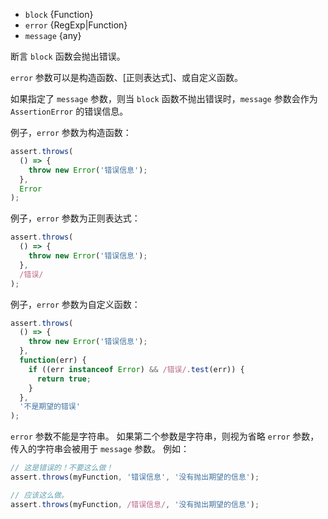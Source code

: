 <!-- YAML
added: v0.1.21
changes:
  - version: v4.2.0
    pr-url: https://github.com/nodejs/node/pull/3276
    description: The `error` parameter can now be an arrow function.
-->
* `block` {Function}
* `error` {RegExp|Function}
* `message` {any}

断言 `block` 函数会抛出错误。

`error` 参数可以是构造函数、[正则表达式]、或自定义函数。

如果指定了 `message` 参数，则当 `block` 函数不抛出错误时，`message` 参数会作为 `AssertionError` 的错误信息。

例子，`error` 参数为构造函数：

```js
assert.throws(
  () => {
    throw new Error('错误信息');
  },
  Error
);
```

例子，`error` 参数为正则表达式：

```js
assert.throws(
  () => {
    throw new Error('错误信息');
  },
  /错误/
);
```

例子，`error` 参数为自定义函数：

```js
assert.throws(
  () => {
    throw new Error('错误信息');
  },
  function(err) {
    if ((err instanceof Error) && /错误/.test(err)) {
      return true;
    }
  },
  '不是期望的错误'
);
```

`error` 参数不能是字符串。
如果第二个参数是字符串，则视为省略 `error` 参数，传入的字符串会被用于 `message` 参数。
例如：

<!-- eslint-disable no-restricted-syntax -->
```js
// 这是错误的！不要这么做！
assert.throws(myFunction, '错误信息', '没有抛出期望的信息');

// 应该这么做。
assert.throws(myFunction, /错误信息/, '没有抛出期望的信息');
```

